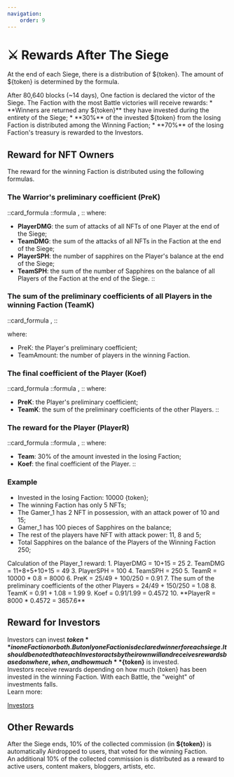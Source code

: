 ```yaml
---
navigation:
    order: 9
---
```


# ⚔️ Rewards After The Siege

<p>At the end of each Siege, there is a distribution of ${token}. The amount of ${token} 
is determined by the formula.</p>

<div>
After 80,640 blocks (~14 days), One faction is declared the victor of the Siege. The Faction with the 
most Battle victories will receive rewards:
* **Winners are returned any ${token}** they have invested during the entirety of the Siege;
* **30%** of the invested ${token} from the losing Faction is distributed among the Winning Faction;
* **70%** of the losing Faction's treasury is rewarded to the Investors.
</div>

## Reward for NFT Owners

The reward for the winning Faction is distributed using the following formulas.

### The Warrior's preliminary coefficient (PreK)

::card_formula
::formula
<MathFormula formula="PreK={PlayerDMG} \over {TeamDMG}+{PlayerSPH} \over {TeamSPH}" />,
::
where:
* **PlayerDMG**: the sum of attacks of all NFTs of one Player at the end of the Siege;
* **TeamDMG**: the sum of the attacks of all NFTs in the Faction at the end of the Siege;
* **PlayerSPH**: the number of sapphires on the Player's balance at the end of the Siege;
* **TeamSPH**: the sum of the number of Sapphires on the balance of all Players of the Faction at the end of the Siege.
::

### The sum of the preliminary coefficients of all Players in the winning Faction (TeamK)

::card_formula
<MathFormula formula="TeamK =(\sum_{i=Player}^{TeamAmount}PreK_i)"/>,
::

where:
* PreK: the Player's preliminary coefficient;
* TeamAmount: the number of players in the winning Faction.

### The final coefficient of the Player (Koef)

::card_formula
::formula
<MathComponent :mathExpression="Koef={PreK \over TeamK}" />,
::
where:
* **PreK**: the Player's preliminary coefficient;
* **TeamK**: the sum of the preliminary coefficients of the other Players.
::

### The reward for the Player (PlayerR)

::card_formula
::formula
<MathFormula formula="PlayerR=TeamR*Koef"/>,
::
where:
* **Team**: 30% of the amount invested in the losing Faction;
* **Koef**: the final coefficient of the Player.
::

### Example

* Invested in the losing Faction: 10000 {token};
* The winning Faction has only 5 NFTs;
* The Gamer_1 has 2 NFT in possession, with an attack power of 10 and 15;
* Gamer_1 has 100 pieces of Sapphires on the balance;
* The rest of the players have NFT with attack power: 11, 8 and 5;
* Total Sapphires on the balance of the Players of the Winning Faction 250;

<div>
Calculation of the Player_1 reward:
1. PlayerDMG = 10+15 = 25
2. TeamDMG = 11+8+5+10+15 = 49
3. PlayerSPH = 100
4. TeamSPH = 250
5. TeamR = 10000 * 0.8 = 8000
6. PreK =  25/49 + 100/250 = 0.91
7. The sum of the preliminary coefficients of the other Players = 24/49 + 150/250 = 1.08
8. TeamK = 0.91 + 1.08 = 1.99
9. Koef = 0.91/1.99 = 0.4572
10. **PlayerR = 8000 * 0.4572 = 3657.6**
</div>

## Reward for Investors
Investors can invest **${token}** in one Faction or both. But only one Faction is declared winner for each 
siege. It should be noted that each Investor acts by their own will and receives rewards based on where, 
when, and how much **${token}** is invested.\
Investors receive rewards depending on how much {token} has been invested in the winning Faction. With each 
Battle, the "weight" of investments falls.\
Learn more:

<a href="investors" 
 class="docs-item">Investors</a>

## Other Rewards

After the Siege ends, 10% of the collected commission (in **${token}**) is automatically Airdropped to users, that voted 
for the winning Faction.\
An additional 10% of the collected commission is distributed as a reward to active users, content makers, 
bloggers, artists, etc.